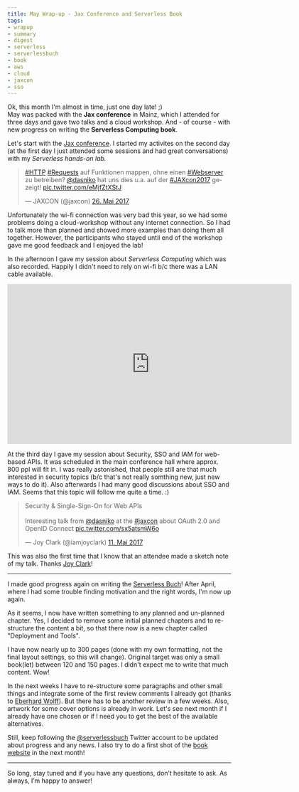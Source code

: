 ```yaml
---
title: May Wrap-up - Jax Conference and Serverless Book
tags:
- wrapup
- summary
- digest
- serverless
- serverlessbuch
- book
- aws
- cloud
- jaxcon
- sso
---
```


Ok, this month I'm almost in time, just one day late! ;)  
May was packed with the **Jax conference** in Mainz, which I attended for three days and gave two talks and a cloud workshop.
And - of course - with new progress on writing the **Serverless Computing book**.

Let's start with the [Jax conference](https://jax.de).
I started my activites on the second day (at the first day I just attended some sessions and had great conversations) with my _Serverless hands-on lab._

<blockquote class="twitter-tweet" data-lang="de"><p lang="de" dir="ltr"><a href="https://twitter.com/hashtag/HTTP?src=hash">#HTTP</a> <a href="https://twitter.com/hashtag/Requests?src=hash">#Requests</a> auf Funktionen mappen, ohne einen <a href="https://twitter.com/hashtag/Webserver?src=hash">#Webserver</a> zu betreiben? <a href="https://twitter.com/dasniko">@dasniko</a> hat uns dies u.a. auf der <a href="https://twitter.com/hashtag/JAXcon2017?src=hash">#JAXcon2017</a> gezeigt! <a href="https://t.co/eMjfZtXStJ">pic.twitter.com/eMjfZtXStJ</a></p>&mdash; JAXCON (@jaxcon) <a href="https://twitter.com/jaxcon/status/868036607206666240">26. Mai 2017</a></blockquote>

Unfortunately the wi-fi connection was very bad this year, so we had some problems doing a cloud-workshop without any internet connection.
So I had to talk more than planned and showed more examples than doing them all together.
However, the participants who stayed until end of the workshop gave me good feedback and I enjoyed the lab!

In the afternoon I gave my session about _Serverless Computing_ which was also recorded.
Happily I didn't need to rely on wi-fi b/c there was a LAN cable available.

<iframe src="https://player.vimeo.com/video/217622142?dnt=1" width="640" height="360" frameborder="0" allowfullscreen></iframe>

At the third day I gave my session about Security, SSO and IAM for web-based APIs.
It was scheduled in the main conference hall where approx. 800 ppl will fit in.
I was really astonished, that people still are that much interested in security topics (b/c that's not really somthing new, just new ways to do it).
Also afterwards I had many good discussions about SSO and IAM.
Seems that this topic will follow me quite a time. :)

<blockquote class="twitter-tweet" data-lang="de"><p lang="en" dir="ltr">Security &amp; Single-Sign-On for Web APIs <br><br>Interesting talk from <a href="https://twitter.com/dasniko">@dasniko</a> at the <a href="https://twitter.com/hashtag/jaxcon?src=hash">#jaxcon</a> about OAuth 2.0 and OpenID Connect <a href="https://t.co/sx5atsmW6o">pic.twitter.com/sx5atsmW6o</a></p>&mdash; Joy Clark (@iamjoyclark) <a href="https://twitter.com/iamjoyclark/status/862606269454176257">11. Mai 2017</a></blockquote>

This was also the first time that I know that an attendee made a sketch note of my talk.
Thanks [Joy Clark](https://twitter.com/iamjoyclark)!

---

I made good progress again on writing the [Serverless Buch](http://serverlessbuch.de)!
After April, where I had some trouble finding motivation and the right words, I'm now up again.

As it seems, I now have written something to any planned and un-planned chapter.
Yes, I decided to remove some initial planned chapters and to re-structure the content a bit, so that there now is a new chapter called "Deployment and Tools".

I have now nearly up to 300 pages (done with my own formatting, not the final layout settings, so this will change).
Original target was only a small book(let) between 120 and 150 pages.
I didn't expect me to write that much content. Wow!

In the next weeks I have to re-structure some paragraphs and other small things and integrate some of the first review comments I already got (thanks to [Eberhard Wolff](https://twitter.com/ewolff)).
But there has to be another review in a few weeks.
Also, artwork for some cover options is already in work. Let's see next month if I already have one chosen or if I need you to get the best of the available alternatives.

Still, keep following the [@serverlessbuch](https://twitter.com/serverlessbuch) Twitter account to be updated about progress and any news.
I also try to do a first shot of the [book website](http://serverlessbuch.de) in the next month!

---

So long, stay tuned and if you have any questions, don’t hesitate to ask. As always, I’m happy to answer!
